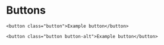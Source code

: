 Buttons
=======

```
<button class="button">Example button</button>
```


```
<button class="button button-alt">Example button</button>
```